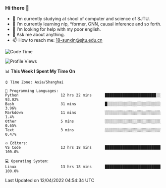 ### Hi there 👋

<!--
**sunxin000/sunxin000** is a ✨ _special_ ✨ repository because its `README.md` (this file) appears on your GitHub profile.

Here are some ideas to get you started:

- 🔭 I’m currently working on ...
- 🌱 I’m currently learning ...
- 👯 I’m looking to collaborate on ...
- 🤔 I’m looking for help with ...
- 💬 Ask me about ...
- 📫 How to reach me: ...
- 😄 Pronouns: ...
- ⚡ Fun fact: ...
-->
- 🏫 I’m currently studying at shool of computer and science of SJTU.
- 🌱 I’m currently learning nlp, \*former, GNN, causal inference and so forth.
- 🤔 I’m looking for help with my poor english.
- 💬 Ask me about anything.
- 📫 How to reach me: 18-sunxin@sjtu.edu.cn
<!--START_SECTION:waka-->
![Code Time](http://img.shields.io/badge/Code%20Time-148%20hrs%2018%20mins-blue)

![Profile Views](http://img.shields.io/badge/Profile%20Views-6-blue)

📊 **This Week I Spent My Time On** 

```text
⌚︎ Time Zone: Asia/Shanghai

💬 Programming Languages: 
Python                   12 hrs 22 mins      ███████████████████████░░   93.02% 
Bash                     31 mins             █░░░░░░░░░░░░░░░░░░░░░░░░   3.96% 
Markdown                 11 mins             ░░░░░░░░░░░░░░░░░░░░░░░░░   1.4% 
Other                    5 mins              ░░░░░░░░░░░░░░░░░░░░░░░░░   0.65% 
Text                     3 mins              ░░░░░░░░░░░░░░░░░░░░░░░░░   0.47%

🔥 Editors: 
VS Code                  13 hrs 18 mins      █████████████████████████   100.0%

💻 Operating System: 
Linux                    13 hrs 18 mins      █████████████████████████   100.0%

```


 Last Updated on 12/04/2022 04:54:34 UTC
<!--END_SECTION:waka-->
